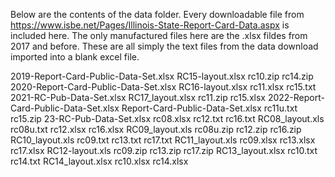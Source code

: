 Below are the contents of the data folder. Every downloadable file from https://www.isbe.net/Pages/Illinois-State-Report-Card-Data.aspx is included here. The only manufactured files here are the .xlsx fildes from 2017 and before. These are all simply the text files from the data download imported into a blank excel file.

2019-Report-Card-Public-Data-Set.xlsx RC15-layout.xlsx                      rc10.zip                              rc14.zip
2020-Report-Card-Public-Data-Set.xlsx RC16-layout.xlsx                      rc11.xlsx                             rc15.txt
2021-RC-Pub-Data-Set.xlsx             RC17_layout.xlsx                      rc11.zip                              rc15.xlsx
2022-Report-Card-Public-Data-Set.xlsx Report-Card-Public-Data-Set.xlsx      rc11u.txt                             rc15.zip
23-RC-Pub-Data-Set.xlsx               rc08.xlsx                             rc12.txt                              rc16.txt
RC08_layout.xls                       rc08u.txt                             rc12.xlsx                             rc16.xlsx
RC09_layout.xls                       rc08u.zip                             rc12.zip                              rc16.zip
RC10_layout.xls                       rc09.txt                              rc13.txt                              rc17.txt
RC11_layout.xls                       rc09.xlsx                             rc13.xlsx                             rc17.xlsx
RC12-layout.xls                       rc09.zip                              rc13.zip                              rc17.zip
RC13_layout.xlsx                      rc10.txt                              rc14.txt
RC14_layout.xlsx                      rc10.xlsx                             rc14.xlsx